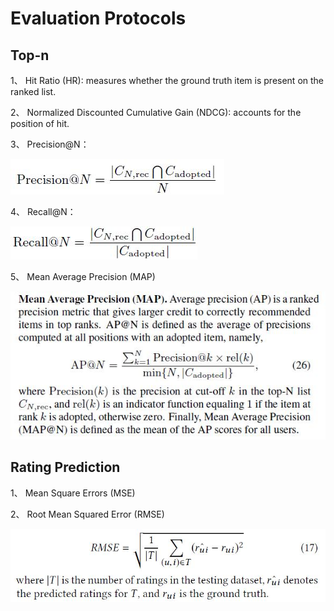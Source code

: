 # Evaluation Protocols

## Top-n

1、 Hit Ratio (HR): measures whether the ground truth item is present on the ranked list.

2、 Normalized Discounted Cumulative Gain (NDCG): accounts for the position of hit.

3、 Precision@N：

![](res/1.jpg)

4、 Recall@N：

![](res/2.jpg)

5、 Mean Average Precision (MAP)

![](res/3.jpg)



## Rating Prediction

1、 Mean Square Errors (MSE)

2、 Root Mean Squared Error (RMSE)

![](res/rmse.jpg)

